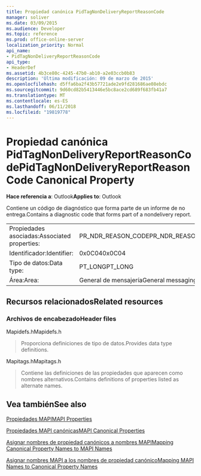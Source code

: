 ```yaml
---
title: Propiedad canónica PidTagNonDeliveryReportReasonCode
manager: soliver
ms.date: 03/09/2015
ms.audience: Developer
ms.topic: reference
ms.prod: office-online-server
localization_priority: Normal
api_name:
- PidTagNonDeliveryReportReasonCode
api_type:
- HeaderDef
ms.assetid: 4b3ce80c-4245-47b0-ab10-a2e03ccb0b83
description: 'Última modificación: 09 de marzo de 2015'
ms.openlocfilehash: d5ffa6ba2f43b57721ade2e9fd281686ae08ebdc
ms.sourcegitcommit: 9d60cd82b5413446e5bc8ace2cd689f683fb41a7
ms.translationtype: MT
ms.contentlocale: es-ES
ms.lasthandoff: 06/11/2018
ms.locfileid: "19819778"
---
```

# <a name="pidtagnondeliveryreportreasoncode-canonical-property"></a><span data-ttu-id="47f1b-103">Propiedad canónica PidTagNonDeliveryReportReasonCode</span><span class="sxs-lookup"><span data-stu-id="47f1b-103">PidTagNonDeliveryReportReasonCode Canonical Property</span></span>

  
  
<span data-ttu-id="47f1b-104">**Hace referencia a**: Outlook</span><span class="sxs-lookup"><span data-stu-id="47f1b-104">**Applies to**: Outlook</span></span> 
  
<span data-ttu-id="47f1b-105">Contiene un código de diagnóstico que forma parte de un informe de no entrega.</span><span class="sxs-lookup"><span data-stu-id="47f1b-105">Contains a diagnostic code that forms part of a nondelivery report.</span></span>
  
|||
|:-----|:-----|
|<span data-ttu-id="47f1b-106">Propiedades asociadas:</span><span class="sxs-lookup"><span data-stu-id="47f1b-106">Associated properties:</span></span>  <br/> |<span data-ttu-id="47f1b-107">PR_NDR_REASON_CODE</span><span class="sxs-lookup"><span data-stu-id="47f1b-107">PR_NDR_REASON_CODE</span></span>  <br/> |
|<span data-ttu-id="47f1b-108">Identificador:</span><span class="sxs-lookup"><span data-stu-id="47f1b-108">Identifier:</span></span>  <br/> |<span data-ttu-id="47f1b-109">0x0C04</span><span class="sxs-lookup"><span data-stu-id="47f1b-109">0x0C04</span></span>  <br/> |
|<span data-ttu-id="47f1b-110">Tipo de datos:</span><span class="sxs-lookup"><span data-stu-id="47f1b-110">Data type:</span></span>  <br/> |<span data-ttu-id="47f1b-111">PT_LONG</span><span class="sxs-lookup"><span data-stu-id="47f1b-111">PT_LONG</span></span>  <br/> |
|<span data-ttu-id="47f1b-112">Área:</span><span class="sxs-lookup"><span data-stu-id="47f1b-112">Area:</span></span>  <br/> |<span data-ttu-id="47f1b-113">General de mensajería</span><span class="sxs-lookup"><span data-stu-id="47f1b-113">General messaging</span></span>  <br/> |
   
## <a name="related-resources"></a><span data-ttu-id="47f1b-114">Recursos relacionados</span><span class="sxs-lookup"><span data-stu-id="47f1b-114">Related resources</span></span>

### <a name="header-files"></a><span data-ttu-id="47f1b-115">Archivos de encabezado</span><span class="sxs-lookup"><span data-stu-id="47f1b-115">Header files</span></span>

<span data-ttu-id="47f1b-116">Mapidefs.h</span><span class="sxs-lookup"><span data-stu-id="47f1b-116">Mapidefs.h</span></span>
  
> <span data-ttu-id="47f1b-117">Proporciona definiciones de tipo de datos.</span><span class="sxs-lookup"><span data-stu-id="47f1b-117">Provides data type definitions.</span></span>
    
<span data-ttu-id="47f1b-118">Mapitags.h</span><span class="sxs-lookup"><span data-stu-id="47f1b-118">Mapitags.h</span></span>
  
> <span data-ttu-id="47f1b-119">Contiene las definiciones de las propiedades que aparecen como nombres alternativos.</span><span class="sxs-lookup"><span data-stu-id="47f1b-119">Contains definitions of properties listed as alternate names.</span></span>
    
## <a name="see-also"></a><span data-ttu-id="47f1b-120">Vea también</span><span class="sxs-lookup"><span data-stu-id="47f1b-120">See also</span></span>



[<span data-ttu-id="47f1b-121">Propiedades MAPI</span><span class="sxs-lookup"><span data-stu-id="47f1b-121">MAPI Properties</span></span>](mapi-properties.md)
  
[<span data-ttu-id="47f1b-122">Propiedades MAPI canónicas</span><span class="sxs-lookup"><span data-stu-id="47f1b-122">MAPI Canonical Properties</span></span>](mapi-canonical-properties.md)
  
[<span data-ttu-id="47f1b-123">Asignar nombres de propiedad canónicos a nombres MAPI</span><span class="sxs-lookup"><span data-stu-id="47f1b-123">Mapping Canonical Property Names to MAPI Names</span></span>](mapping-canonical-property-names-to-mapi-names.md)
  
[<span data-ttu-id="47f1b-124">Asignar nombres MAPI a los nombres de propiedad canónico</span><span class="sxs-lookup"><span data-stu-id="47f1b-124">Mapping MAPI Names to Canonical Property Names</span></span>](mapping-mapi-names-to-canonical-property-names.md)

